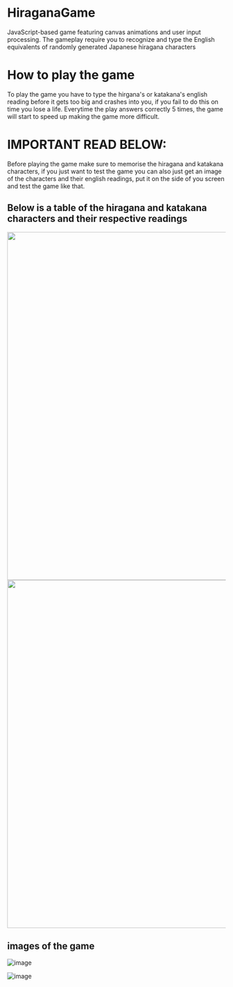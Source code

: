 ﻿# HiraganaGame
 JavaScript-based game featuring canvas animations and user input processing. The gameplay require you to recognize and type the English equivalents of randomly generated Japanese hiragana characters
 <h1>How to play the game</h1>
 To play the game you have to type the hirgana's or katakana's english reading before it gets too big and crashes into you, if you fail to do this on time you lose a life. Everytime the play answers correctly 5 times, the game will start to speed up making the game more difficult.

 <h1>IMPORTANT READ BELOW:</h1>
 Before playing the game make sure to memorise the hiragana and katakana characters, if you just want to test the game you can also just get an image of the characters and their english readings, put 
it on the side of you screen and test the game like that.

<h2>Below is a table of the hiragana and katakana characters and their respective readings</h2>

<img src="https://github.com/RayFFH/HiraganaGame/assets/57190209/80e3c06c-5463-412a-93ab-f081638d1882" width="600" height="800"> 

<img src="https://github.com/RayFFH/HiraganaGame/assets/57190209/2b8251f6-91d2-4f03-bcf8-2adc1ac0a8b8" width="600" height="800"> 

<h2>images of the game</h2>

![image](https://github.com/RayFFH/HiraganaGame/assets/57190209/edb7ef7a-b220-4534-bb5f-5d52b5a50a9d)

![image](https://github.com/RayFFH/HiraganaGame/assets/57190209/4a31b20b-b2f3-4288-a1ba-be3546bc4715)






